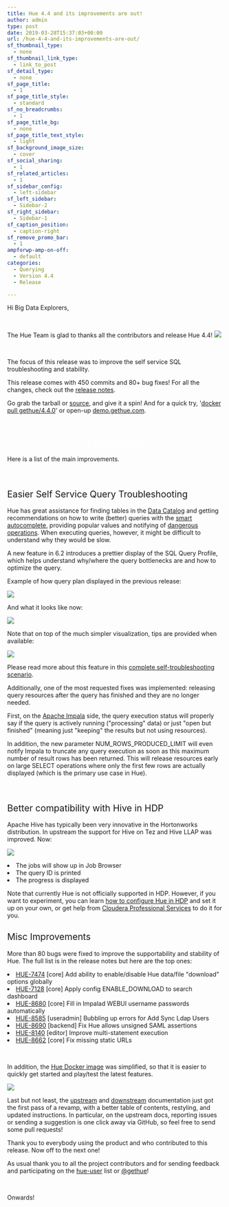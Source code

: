 ```yaml
---
title: Hue 4.4 and its improvements are out!
author: admin
type: post
date: 2019-03-28T15:37:03+00:00
url: /hue-4-4-and-its-improvements-are-out/
sf_thumbnail_type:
  - none
sf_thumbnail_link_type:
  - link_to_post
sf_detail_type:
  - none
sf_page_title:
  - 1
sf_page_title_style:
  - standard
sf_no_breadcrumbs:
  - 1
sf_page_title_bg:
  - none
sf_page_title_text_style:
  - light
sf_background_image_size:
  - cover
sf_social_sharing:
  - 1
sf_related_articles:
  - 1
sf_sidebar_config:
  - left-sidebar
sf_left_sidebar:
  - Sidebar-2
sf_right_sidebar:
  - Sidebar-1
sf_caption_position:
  - caption-right
sf_remove_promo_bar:
  - 1
ampforwp-amp-on-off:
  - default
categories:
  - Querying
  - Version 4.4
  - Release

---
```

Hi Big Data Explorers,

&nbsp;

The Hue Team is glad to thanks all the contributors and release Hue 4.4! [<img src="https://cdn.gethue.com/uploads/2015/08/hue-logo-copy.png" />][1]

&nbsp;

The focus of this release was to improve the self service SQL troubleshooting and stability.

This release comes with 450 commits and 80+ bug fixes! For all the changes, check out the [release notes][2].

Go grab the tarball or [source][3], and give it a spin! And for <span style="font-weight: 400;">a quick try, '<a href="https://github.com/cloudera/hue/tree/master/tools/docker">docker pull gethue/4.4.0</a>' or open-up </span>[<span style="font-weight: 400;">demo.gethue.com</span>][4]<span style="font-weight: 400;">.</span>

<p style="text-align: center;">
  <a class="sf-button standard accent standard  dropshadow" style="color: #fff!important; font-size: 200%;" title="Click to download the tarball release" href="https://www.dropbox.com/s/n6uvr709ng2p2j2/hue-4.4.0.tgz?dl=0" target="_blank" rel="noopener noreferrer"><br /> <span class="text">Download</span><br /> </a>
</p>

Here is a list of the main improvements.

&nbsp;

## <span style="font-weight: 400;">Easier Self Service Query Troubleshooting</span>

<span style="font-weight: 400;">Hue has great assistance for finding tables in the </span>[<span style="font-weight: 400;">Data Catalog</span>][5] <span style="font-weight: 400;">and getting recommendations on how to write (better) queries with the </span>[<span style="font-weight: 400;">smart autocomplete</span>][6]<span style="font-weight: 400;">, providing popular values and notifying of </span>[<span style="font-weight: 400;">dangerous operations</span>][7]<span style="font-weight: 400;">. When executing queries, however, it might be difficult to understand why they would be slow.</span>

<span style="font-weight: 400;">A new feature in 6.2 introduces a prettier display of the SQL Query Profile, which helps understand why/where the query bottlenecks are and how to optimize the query.</span>

<span style="font-weight: 400;">Example of how query plan displayed in the previous release:</span>

[<img src="https://cdn.gethue.com/uploads/2019/03/Impala_old_plan_visualization.png"/>][8]

<span style="font-weight: 400;">And what it looks like now:</span>

[<img src="https://cdn.gethue.com/uploads/2019/03/Screen-Shot-2019-03-06-at-4.08.01-PM-1.png"/>][9]

<span style="font-weight: 400;">Note that on top of the much simpler visualization, tips are provided when available:</span>

[<img src="https://cdn.gethue.com/uploads/2019/03/Screen-Shot-2019-03-06-at-4.13.40-PM-1.png"/>][10]

<span style="font-weight: 400;">Please read more about this feature in this </span>[<span style="font-weight: 400;">complete self-troubleshooting scenario</span>][11]<span style="font-weight: 400;">.</span>

<span style="font-weight: 400;">Additionally, one of the most requested fixes was implemented: releasing query resources after the query has finished and they are no longer needed.</span>

<span style="font-weight: 400;">First, on the </span>[<span style="font-weight: 400;">Apache Impala</span>][12] <span style="font-weight: 400;">side, the query execution status will properly say if the query is actively running ("processing" data) or just "open but finished" (meaning just "keeping" the results but not using resources).</span>

<span style="font-weight: 400;">In addition, the new parameter NUM_ROWS_PRODUCED_LIMIT will even notify Impala to truncate any query execution as soon as this maximum number of result rows has been returned. This will release resources early on large SELECT operations where only the first few rows are actually displayed (which is the primary use case in Hue).</span>

&nbsp;

## <span style="font-weight: 400;">Better compatibility with Hive in HDP</span>

<span style="font-weight: 400;">Apache Hive has typically been very innovative in the Hortonworks distribution. In upstream the support for Hive on Tez and Hive LLAP was improved. Now:</span>

[<img src="https://cdn.gethue.com/uploads/2019/02/Screen-Shot-2019-02-27-at-3.10.39-PM.png"/>][13]

<li style="font-weight: 400;">
  <span style="font-weight: 400;">The jobs will show up in Job Browser</span>
</li>
<li style="font-weight: 400;">
  <span style="font-weight: 400;">The query ID is printed</span>
</li>
<li style="font-weight: 400;">
  <span style="font-weight: 400;">The progress is displayed</span>
</li>

<span style="font-weight: 400;">Note that currently Hue is not officially supported in HDP. However, if you want to experiment, you can learn </span>[<span style="font-weight: 400;">how to configure Hue in HDP</span>][14] <span style="font-weight: 400;">and set it up on your own, or get help from </span>[<span style="font-weight: 400;">Cloudera Professional Services</span>][15] <span style="font-weight: 400;">to do it for you. </span>

## <span style="font-weight: 400;">Misc Improvements</span>

<span style="font-weight: 400;">More than 80 bugs were fixed to improve the supportability and stability of Hue. The full list is in the release notes but here are the top ones:</span>

<li style="font-weight: 400;">
  <a href="https://issues.cloudera.org/browse/HUE-7414"><span style="font-weight: 400;">HUE-7474</span></a><span style="font-weight: 400;"> [core] Add ability to enable/disable Hue data/file "download" options globally</span>
</li>
<li style="font-weight: 400;">
  <a href="https://issues.cloudera.org/browse/HUE-7128"><span style="font-weight: 400;">HUE-7128</span></a><span style="font-weight: 400;"> [core] Apply config ENABLE_DOWNLOAD to search dashboard</span>
</li>
<li style="font-weight: 400;">
  <a href="https://issues.cloudera.org/browse/HUE-8680"><span style="font-weight: 400;">HUE-8680</span></a><span style="font-weight: 400;"> [core] Fill in Impalad WEBUI username passwords automatically</span>
</li>
<li style="font-weight: 400;">
  <a href="https://issues.cloudera.org/browse/HUE-8585"><span style="font-weight: 400;">HUE-8585</span></a><span style="font-weight: 400;"> [useradmin] Bubbling up errors for Add Sync Ldap Users</span>
</li>
<li style="font-weight: 400;">
  <a href="https://issues.cloudera.org/browse/HUE-8690"><span style="font-weight: 400;">HUE-8690</span></a><span style="font-weight: 400;"> [backend] Fix Hue allows unsigned SAML assertions</span>
</li>
<li style="font-weight: 400;">
  <a href="https://issues.cloudera.org/browse/HUE-8140"><span style="font-weight: 400;">HUE-8140</span></a><span style="font-weight: 400;"> [editor] Improve multi-statement execution</span>
</li>
<li style="font-weight: 400;">
  <a href="https://issues.cloudera.org/browse/HUE-8662"><span style="font-weight: 400;">HUE-8662</span></a><span style="font-weight: 400;"> [core] Fix missing static URLs</span>
</li>

&nbsp;

<span style="font-weight: 400;">In addition, the </span>[<span style="font-weight: 400;">Hue Docker image</span>][16] <span style="font-weight: 400;">was simplified, so that it is easier to quickly get started and play/test the latest features.</span>

[<img src="https://cdn.gethue.com/uploads/2017/12/Screen-Shot-2017-11-15-at-3.34.20-PM.png"/>][17]

<span style="font-weight: 400;">Last but not least, the </span>[<span style="font-weight: 400;">upstream</span>][18] <span style="font-weight: 400;">and </span>[<span style="font-weight: 400;">downstream</span>][19] <span style="font-weight: 400;">documentation just got the first pass of a revamp, with a better table of contents, restyling, and updated instructions. In particular, on the upstream docs, reporting issues or sending a suggestion is one click away via GitHub, so feel free to send some pull requests!</span>

<span style="font-weight: 400;">Thank you to everybody using the product and who contributed to this release. Now off to the next one!</span>

As usual thank you to all the project contributors and for sending feedback and participating on the [hue-user][20] list or [@gethue][21]!

&nbsp;

Onwards!

&nbsp;

&nbsp;

&nbsp;

&nbsp;

 [1]: https://cdn.gethue.com/uploads/2015/08/hue-logo-copy.png
 [2]: http://cloudera.github.io/hue/latest/releases/release-notes-4.4.0/index.html
 [3]: https://github.com/cloudera/hue/archive/release-4.4.0.zip
 [4]: http://demo.gethue.com/
 [5]: https://blog.cloudera.com/blog/2018/06/new-in-cloudera-5-15-simplifying-the-end-user-data-catalog-for-the-self-service-analytic-database/
 [6]: https://blog.cloudera.com/blog/2018/02/new-in-cloudera-5-14-query-assistance-improvements-and-adls-integration-for-the-self-service-analytic-database/
 [7]: https://blog.cloudera.com/blog/2017/08/new-in-cloudera-enterprise-5-12-hue-4-interface-and-query-assistant/
 [8]: https://cdn.gethue.com/uploads/2019/03/Impala_old_plan_visualization.png
 [9]: https://cdn.gethue.com/uploads/2019/03/Screen-Shot-2019-03-06-at-4.08.01-PM-1.png
 [10]: https://cdn.gethue.com/uploads/2019/03/Screen-Shot-2019-03-06-at-4.13.40-PM-1.png
 [11]: https://gethue.com/self-service-impala-sql-query-troubleshooting/
 [12]: https://impala.apache.org/
 [13]: https://cdn.gethue.com/uploads/2019/02/Screen-Shot-2019-02-27-at-3.10.39-PM.png
 [14]: https://gethue.com/configure-ambari-hdp-with-hue/
 [15]: https://www.cloudera.com/about/services-and-support/professional-services.html
 [16]: https://gethue.com/hue-in-docker/
 [17]: https://cdn.gethue.com/uploads/2017/12/Screen-Shot-2017-11-15-at-3.34.20-PM.png
 [18]: http://cloudera.github.io/hue/docs-4.4.0/
 [19]: https://www.cloudera.com/documentation/enterprise/latest/topics/hue.html
 [20]: http://groups.google.com/a/cloudera.org/group/hue-user
 [21]: https://twitter.com/gethue
